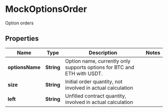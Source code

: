 

# MockOptionsOrder

Option orders
## Properties

Name | Type | Description | Notes
------------ | ------------- | ------------- | -------------
**optionsName** | **String** | Option name, currently only supports options for BTC and ETH with USDT. | 
**size** | **String** | Initial order quantity, not involved in actual calculation | 
**left** | **String** | Unfilled contract quantity, involved in actual calculation | 



